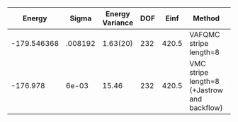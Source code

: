 | Energy      | Sigma   | Energy Variance | DOF | Einf  | Method                                       | Reference |
|-------------|---------|-----------------|-----|-------|----------------------------------------------|-----------|
| -179.546368 | .008192 | 1.63(20)        | 232 | 420.5 | VAFQMC stripe length=8                       | TODO: This is from Sorella and this is not public git-scm.sissa.it:TurboLattice/HST_AAD/example/16x16/U8/stripel8doping1su8p4/b1.3n/pbc |
| -176.978    | 6e-03   | 15.46           | 232 | 420.5 | VMC stripe length=8 (+Jastrow and backflow)  | TODO: ask Luca |
